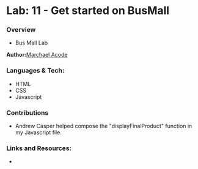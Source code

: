 # Lab: 11 - Get started on BusMall

### Overview
- Bus Mall Lab

**Author:**[Marchael Acode](https://github.com/kuya32)

### Languages & Tech:
- HTML
- CSS
- Javascript

### Contributions 
- Andrew Casper helped compose the "displayFinalProduct" function in my Javascript file. 

### Links and Resources:
- 
